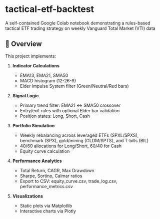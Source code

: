 # tactical-etf-backtest
A self-contained Google Colab notebook demonstrating a rules-based tactical ETF trading strategy on weekly Vanguard Total Market (VTI) data

## 📖 Overview

This project implements:

1. **Indicator Calculations**  
   - EMA13, EMA21, SMA50  
   - MACD histogram (12-26-9)  
   - Elder Impulse System filter (Green/Neutral/Red bars)

2. **Signal Logic**  
   - Primary trend filter: EMA21 ↔️ SMA50 crossover  
   - Entry/exit rules with optional Elder bar validation  
   - Position states: Long, Short, Cash

3. **Portfolio Simulation**  
   - Weekly rebalancing across leveraged ETFs (SPXL/SPXS), benchmark (SPX), gold/mining (GLDM/SPTS), and T-bills (BIL)  
   - 40/60 allocations for Long/Short, 60/40 for Cash  
   - Equity curve calculation

4. **Performance Analytics**  
   - Total Return, CAGR, Max Drawdown  
   - Sharpe, Sortino, Calmar ratios  
   - Export to CSV: equity_curve.csv, trade_log.csv, performance_metrics.csv

5. **Visualizations**  
   - Static plots via Matplotlib  
   - Interactive charts via Plotly
